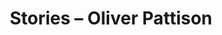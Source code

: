 ---
title: 'Stories – Oliver Pattison'
layout: stories.njk
permalink: /stories/
eleventyExcludeFromCollections: true
---